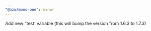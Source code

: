 ```yaml
---
"@azu/mono-one": minor
---
```


Add new "test' variable (this will bump the version from 1.6.3 to 1.7.3)
